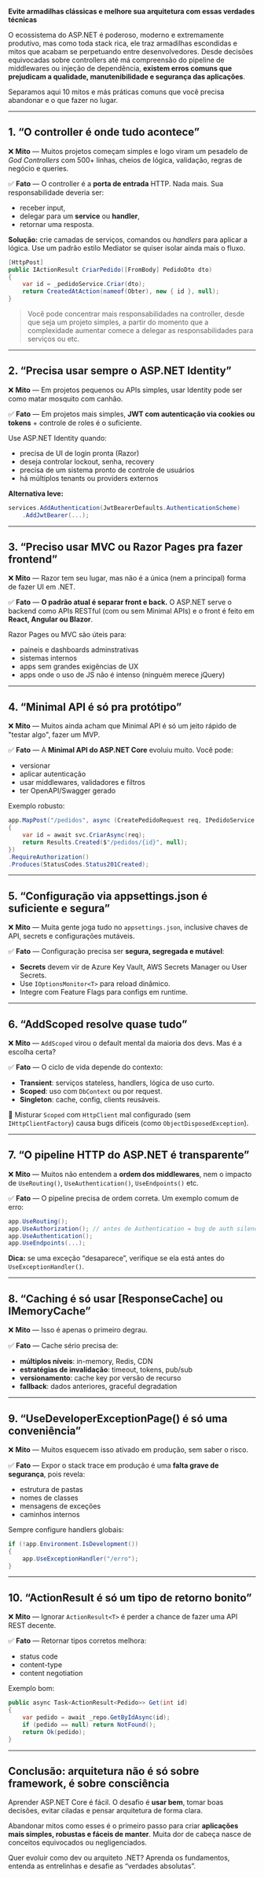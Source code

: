 **Evite armadilhas clássicas e melhore sua arquitetura com essas verdades técnicas**

O ecossistema do ASP.NET é poderoso, moderno e extremamente produtivo, mas como toda stack rica, ele traz armadilhas escondidas e mitos que acabam se perpetuando entre desenvolvedores. Desde decisões equivocadas sobre controllers até má compreensão do pipeline de middlewares ou injeção de dependência, **existem erros comuns que prejudicam a qualidade, manutenibilidade e segurança das aplicações**.

Separamos aqui 10 mitos e más práticas comuns que você precisa abandonar e o que fazer no lugar.

---

## 1. “O controller é onde tudo acontece”

❌ **Mito** — Muitos projetos começam simples e logo viram um pesadelo de *God Controllers* com 500+ linhas, cheios de lógica, validação, regras de negócio e queries.

✅ **Fato** — O controller é a **porta de entrada** HTTP. Nada mais. Sua responsabilidade deveria ser:

- receber input,
- delegar para um **service** ou **handler**,
- retornar uma resposta.

**Solução:** crie camadas de serviços, comandos ou *handlers* para aplicar a lógica. Use um padrão estilo Mediator se quiser isolar ainda mais o fluxo.

```csharp
[HttpPost]
public IActionResult CriarPedido([FromBody] PedidoDto dto)
{
    var id = _pedidoService.Criar(dto);
    return CreatedAtAction(nameof(Obter), new { id }, null);
}
```

> Você pode concentrar mais responsabilidades na controller, desde que seja um projeto simples, a partir do momento que a complexidade aumentar comece a delegar as responsabilidades para serviços ou etc.

---

## 2. “Precisa usar sempre o ASP.NET Identity”

❌ **Mito** — Em projetos pequenos ou APIs simples, usar Identity pode ser como matar mosquito com canhão.

✅ **Fato** — Em projetos mais simples, **JWT com autenticação via cookies ou tokens** + controle de roles é o suficiente.

Use ASP.NET Identity quando:

- precisa de UI de login pronta (Razor)
- deseja controlar lockout, senha, recovery
- precisa de um sistema pronto de controle de usuários
- há múltiplos tenants ou providers externos

**Alternativa leve:**

```csharp
services.AddAuthentication(JwtBearerDefaults.AuthenticationScheme)
    .AddJwtBearer(...);
```

---

## 3. “Preciso usar MVC ou Razor Pages pra fazer frontend”

❌ **Mito** — Razor tem seu lugar, mas não é a única (nem a principal) forma de fazer UI em .NET.

✅ **Fato** — **O padrão atual é separar front e back.** O ASP.NET serve o backend como APIs RESTful (com ou sem Minimal APIs) e o front é feito em **React, Angular ou Blazor**.

Razor Pages ou MVC são úteis para:

- paineis e dashboards adminstrativas
- sistemas internos
- apps sem grandes exigências de UX
- apps onde o uso de JS não é intenso (ninguém merece jQuery)

---

## 4. “Minimal API é só pra protótipo”

❌ **Mito** — Muitos ainda acham que Minimal API é só um jeito rápido de "testar algo", fazer um MVP.

✅ **Fato** — A **Minimal API do ASP.NET Core** evoluiu muito. Você pode:

- versionar
- aplicar autenticação
- usar middlewares, validadores e filtros
- ter OpenAPI/Swagger gerado

Exemplo robusto:

```csharp
app.MapPost("/pedidos", async (CreatePedidoRequest req, IPedidoService svc) =>
{
    var id = await svc.CriarAsync(req);
    return Results.Created($"/pedidos/{id}", null);
})
.RequireAuthorization()
.Produces(StatusCodes.Status201Created);
```

---

## 5. “Configuração via appsettings.json é suficiente e segura”

❌ **Mito** — Muita gente joga tudo no `appsettings.json`, inclusive chaves de API, secrets e configurações mutáveis.

✅ **Fato** — Configuração precisa ser **segura, segregada e mutável**:

- **Secrets** devem vir de Azure Key Vault, AWS Secrets Manager ou User Secrets.
- Use `IOptionsMonitor<T>` para reload dinâmico.
- Integre com Feature Flags para configs em runtime.

---

## 6. “AddScoped resolve quase tudo”

❌ **Mito** — `AddScoped` virou o default mental da maioria dos devs. Mas é a escolha certa?

✅ **Fato** — O ciclo de vida depende do contexto:

- **Transient**: serviços stateless, handlers, lógica de uso curto.
- **Scoped**: uso com `DbContext` ou por request.
- **Singleton**: cache, config, clients reusáveis.

🚨 Misturar `Scoped` com `HttpClient` mal configurado (sem `IHttpClientFactory`) causa bugs difíceis (como `ObjectDisposedException`).

---

## 7. “O pipeline HTTP do ASP.NET é transparente”

❌ **Mito** — Muitos não entendem a **ordem dos middlewares**, nem o impacto de `UseRouting()`, `UseAuthentication()`, `UseEndpoints()` etc.

✅ **Fato** — O pipeline precisa de ordem correta. Um exemplo comum de erro:

```csharp
app.UseRouting();
app.UseAuthorization(); // antes de Authentication = bug de auth silencioso
app.UseAuthentication();
app.UseEndpoints(...);
```

**Dica:** se uma exceção “desaparece”, verifique se ela está antes do `UseExceptionHandler()`.

---

## 8. “Caching é só usar [ResponseCache] ou IMemoryCache”

❌ **Mito** — Isso é apenas o primeiro degrau.

✅ **Fato** — Cache sério precisa de:

- **múltiplos níveis**: in-memory, Redis, CDN
- **estratégias de invalidação**: timeout, tokens, pub/sub
- **versionamento**: cache key por versão de recurso
- **fallback**: dados anteriores, graceful degradation

---

## 9. “UseDeveloperExceptionPage() é só uma conveniência”

❌ **Mito** — Muitos esquecem isso ativado em produção, sem saber o risco.

✅ **Fato** — Expor o stack trace em produção é uma **falta grave de segurança**, pois revela:

- estrutura de pastas
- nomes de classes
- mensagens de exceções
- caminhos internos

Sempre configure handlers globais:

```csharp
if (!app.Environment.IsDevelopment())
{
    app.UseExceptionHandler("/erro");
}
```

---

## 10. “ActionResult é só um tipo de retorno bonito”

❌ **Mito** — Ignorar `ActionResult<T>` é perder a chance de fazer uma API REST decente.

✅ **Fato** — Retornar tipos corretos melhora:

- status code
- content-type
- content negotiation

Exemplo bom:

```csharp
public async Task<ActionResult<Pedido>> Get(int id)
{
    var pedido = await _repo.GetByIdAsync(id);
    if (pedido == null) return NotFound();
    return Ok(pedido);
}
```

---

## Conclusão: arquitetura não é só sobre framework, é sobre consciência

Aprender ASP.NET Core é fácil. O desafio é **usar bem**, tomar boas decisões, evitar ciladas e pensar arquitetura de forma clara.

Abandonar mitos como esses é o primeiro passo para criar **aplicações mais simples, robustas e fáceis de manter**. Muita dor de cabeça nasce de conceitos equivocados ou negligenciados.

Quer evoluir como dev ou arquiteto .NET? Aprenda os fundamentos, entenda as entrelinhas e desafie as “verdades absolutas”.
